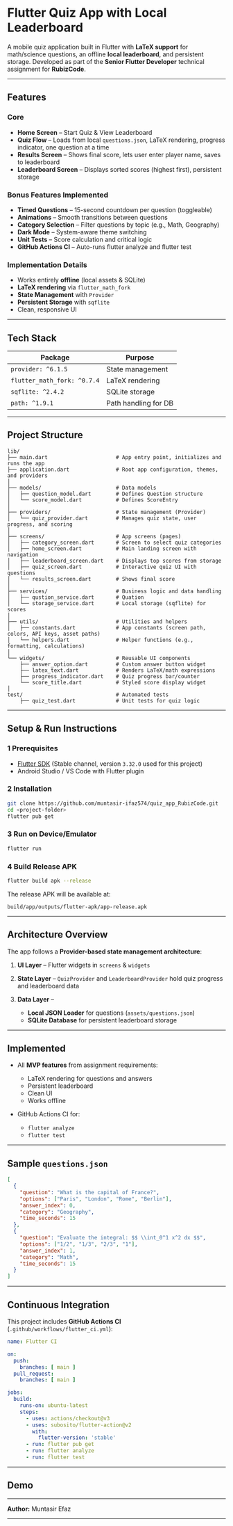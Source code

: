 # Flutter Quiz App with Local Leaderboard

A mobile quiz application built in Flutter with **LaTeX support** for math/science questions, an offline **local leaderboard**, and persistent storage.
Developed as part of the **Senior Flutter Developer** technical assignment for **RubizCode**.

---

## Features

### Core

* **Home Screen** – Start Quiz & View Leaderboard
* **Quiz Flow** – Loads from local `questions.json`, LaTeX rendering, progress indicator, one question at a time
* **Results Screen** – Shows final score, lets user enter player name, saves to leaderboard
* **Leaderboard Screen** – Displays sorted scores (highest first), persistent storage

### Bonus Features Implemented

* **Timed Questions** – 15-second countdown per question (toggleable)
* **Animations** –  Smooth transitions between questions
* **Category Selection** – Filter questions by topic (e.g., Math, Geography)
* **Dark Mode** – System-aware theme switching
* **Unit Tests** – Score calculation and critical logic
* **GitHub Actions CI** – Auto-runs flutter analyze and flutter test

### Implementation Details

* Works entirely **offline** (local assets & SQLite)
* **LaTeX rendering** via `flutter_math_fork`
* **State Management** with `Provider`
* **Persistent Storage** with `sqflite`
* Clean, responsive UI

---

## Tech Stack

| Package                     | Purpose              |
| --------------------------- | -------------------- |
| `provider: ^6.1.5`          | State management     |
| `flutter_math_fork: ^0.7.4` | LaTeX rendering      |
| `sqflite: ^2.4.2`           | SQLite storage       |
| `path: ^1.9.1`              | Path handling for DB |

---

## Project Structure

```
lib/
├── main.dart                      # App entry point, initializes and runs the app
├── application.dart               # Root app configuration, themes, and providers
│
├── models/                        # Data models 
│   ├── question_model.dart        # Defines Question structure 
│   └── score_model.dart           # Defines ScoreEntry
│
├── providers/                     # State management (Provider)
│   └── quiz_provider.dart         # Manages quiz state, user progress, and scoring
│
├── screens/                       # App screens (pages)
│   ├── category_screen.dart       # Screen to select quiz categories
│   ├── home_screen.dart           # Main landing screen with navigation
│   ├── leaderboard_screen.dart    # Displays top scores from storage
│   ├── quiz_screen.dart           # Interactive quiz UI with questions
│   └── results_screen.dart        # Shows final score
│
├── services/                      # Business logic and data handling
│   ├── qustion_service.dart       # Quation
│   └── storage_service.dart       # Local storage (sqflite) for scores
│
├── utils/                         # Utilities and helpers
│   ├── constants.dart             # App constants (screen path, colors, API keys, asset paths)
│   └── helpers.dart               # Helper functions (e.g., formatting, calculations)
│
└── widgets/                       # Reusable UI components
    ├── answer_option.dart         # Custom answer button widget
    ├── latex_text.dart            # Renders LaTeX/math expressions
    ├── progress_indicator.dart    # Quiz progress bar/counter
    └── score_title.dart           # Styled score display widget
│
test/                              # Automated tests
    ├── quiz_test.dart             # Unit tests for quiz logic
```

---

## Setup & Run Instructions

### 1 Prerequisites

* [Flutter SDK](https://flutter.dev/docs/get-started/install) (Stable channel, version `3.32.0` used for this project)
* Android Studio / VS Code with Flutter plugin

### 2 Installation

```bash
git clone https://github.com/muntasir-ifaz574/quiz_app_RubizCode.git
cd <project-folder>
flutter pub get
```

### 3 Run on Device/Emulator

```bash
flutter run
```

### 4 Build Release APK

```bash
flutter build apk --release
```

The release APK will be available at:

```
build/app/outputs/flutter-apk/app-release.apk
```

---

## Architecture Overview

The app follows a **Provider-based state management architecture**:

1. **UI Layer** – Flutter widgets in `screens` & `widgets`
2. **State Layer** – `QuizProvider` and `LeaderboardProvider` hold quiz progress and leaderboard data
3. **Data Layer** –

    * **Local JSON Loader** for questions (`assets/questions.json`)
    * **SQLite Database** for persistent leaderboard storage

---

## Implemented

* All **MVP features** from assignment requirements:

    * LaTeX rendering for questions and answers
    * Persistent leaderboard
    * Clean UI
    * Works offline
* GitHub Actions CI for:

    * `flutter analyze`
    * `flutter test`

---

## Sample `questions.json`

```json
[
  {
    "question": "What is the capital of France?",
    "options": ["Paris", "London", "Rome", "Berlin"],
    "answer_index": 0,
    "category": "Geography", 
    "time_seconds": 15
  },
  {
    "question": "Evaluate the integral: $$ \\int_0^1 x^2 dx $$",
    "options": ["1/2", "1/3", "2/3", "1"],
    "answer_index": 1,
    "category": "Math",
    "time_seconds": 15
  }
]
```

---

## Continuous Integration

This project includes **GitHub Actions CI** (`.github/workflows/flutter_ci.yml`):

```yaml
name: Flutter CI

on:
  push:
    branches: [ main ]
  pull_request:
    branches: [ main ]

jobs:
  build:
    runs-on: ubuntu-latest
    steps:
      - uses: actions/checkout@v3
      - uses: subosito/flutter-action@v2
        with:
          flutter-version: 'stable'
      - run: flutter pub get
      - run: flutter analyze
      - run: flutter test
```

---

## Demo



---

**Author:** Muntasir Efaz

---